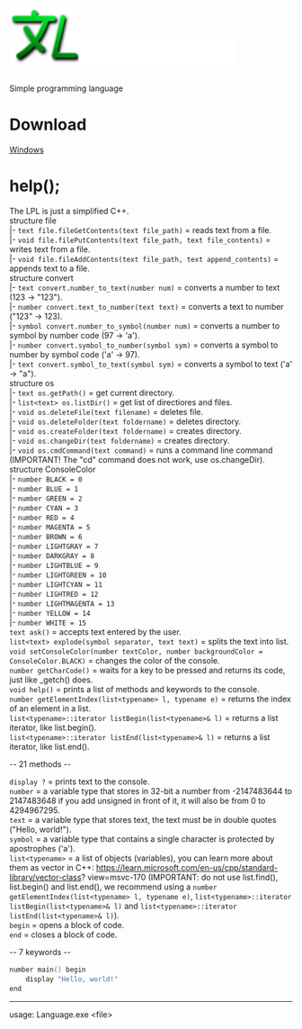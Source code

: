 <p align="center">
	<p valign="center">
	<img src="Language_logo.png" height="100"></img><img height="50" src="text.png"></img>
 	</p>
  	<br />
	Simple programming language
</p>

# Download
[Windows](https://github.com/NikkyHika/Programming-Language-Language/releases/tag/v1.0.4)

# help();
The LPL is just a simplified C++.  
structure file  
|-   `text file.fileGetContents(text file_path)` = reads text from a file.  
|-   `void file.filePutContents(text file_path, text file_contents)` = writes text from a file.  
|-   `void file.fileAddContents(text file_path, text append_contents)` = appends text to a file.  
structure convert  
|-   `text convert.number_to_text(number num)` = converts a number to text (123 -> "123").  
|-   `number convert.text_to_number(text text)` = converts a text to number ("123" -> 123).  
|-   `symbol convert.number_to_symbol(number num)` = converts a number to symbol by number code (97 -> 'a').  
|-   `number convert.symbol_to_number(symbol sym)` = converts a symbol to number by symbol code ('a' -> 97).  
|-   `text convert.symbol_to_text(symbol sym)` = converts a symbol to text ('a' -> "a").  
structure os  
|-   `text os.getPath()` = get current directory.  
|-   `list<text> os.listDir()` = get list of directiores and files.  
|-   `void os.deleteFile(text filename)` = deletes file.  
|-   `void os.deleteFolder(text foldername)` = deletes directory.  
|-   `void os.createFolder(text foldername)` = creates directory.  
|-   `void os.changeDir(text foldername)` = creates directory.  
|-   `void os.cmdCommand(text command)` = runs a command line command (IMPORTANT! The "cd" command does not work, use os.changeDir).  
structure ConsoleColor  
|-   `number BLACK = 0`  
|-   `number BLUE = 1`  
|-   `number GREEN = 2`  
|-   `number CYAN = 3`  
|-   `number RED = 4`  
|-   `number MAGENTA = 5`  
|-   `number BROWN = 6`  
|-   `number LIGHTGRAY = 7`  
|-   `number DARKGRAY = 8`  
|-   `number LIGHTBLUE = 9`  
|-   `number LIGHTGREEN = 10`  
|-   `number LIGHTCYAN = 11`  
|-   `number LIGHTRED = 12`  
|-   `number LIGHTMAGENTA = 13`  
|-   `number YELLOW = 14`  
|-   `number WHITE = 15`  
`text ask()` = accepts text entered by the user.  
`list<text> explode(symbol separator, text text)` = splits the text into list<text>.  
`void setConsoleColor(number textColor, number backgroundColor = ConsoleColor.BLACK)` = changes the color of the console.  
`number getCharCode()` = waits for a key to be pressed and returns its code, just like _getch() does.  
`void help()` = prints a list of methods and keywords to the console.  
`number getElementIndex(list<typename> l, typename e)` = returns the index of an element in a list.  
`list<typename>::iterator listBegin(list<typename>& l)` = returns a list iterator, like list<typename>.begin().  
`list<typename>::iterator listEnd(list<typename>& l)` = returns a list iterator, like list<typename>.end().  
  
-- 21 methods --  
  
`display ?` = prints text to the console.  
`number` = a variable type that stores in 32-bit a number from -2147483644 to 2147483648 if you add unsigned in front of it, it will also be from 0 to 4294967295.  
`text` = a variable type that stores text, the text must be in double quotes ("Hello, world!").  
`symbol` = a variable type that contains a single character is protected by apostrophes ('a').  
`list<typename>` = a list of objects (variables), you can learn more about them as vector in C++: https://learn.microsoft.com/en-us/cpp/standard-library/vector-class?  view=msvc-170 (IMPORTANT: do not use list<typename>.find(), list<typename>.begin() and list<typename>.end(), we recommend using a `number getElementIndex(list<typename> l, typename e)`, `list<typename>::iterator listBegin(list<typename>& l)` and `list<typename>::iterator listEnd(list<typename>& l)`).  
`begin` = opens a block of code.  
`end` = closes a block of code.  
  
-- 7 keywords --  
```cpp
number main() begin
	display "Hello, world!"
end
```

-----------------------------------------------------------------------------------

usage: Language.exe \<file\>
